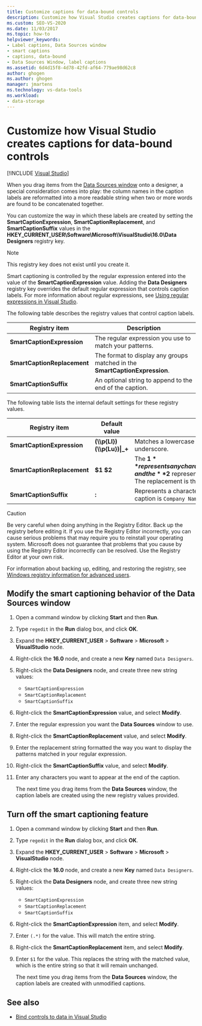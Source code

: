 ```yaml
---
title: Customize captions for data-bound controls
description: Customize how Visual Studio creates captions for data-bound controls. Modify the smart captioning behavior of the Data Sources window. Turn off smart captioning.
ms.custom: SEO-VS-2020
ms.date: 11/03/2017
ms.topic: how-to
helpviewer_keywords:
- Label captions, Data Sources window
- smart captions
- captions, data-bound
- Data Sources Window, label captions
ms.assetid: 6d4d15f8-4d78-42fd-af64-779ae98d62c8
author: ghogen
ms.author: ghogen
manager: jmartens
ms.technology: vs-data-tools
ms.workload:
- data-storage
---
```

# Customize how Visual Studio creates captions for data-bound controls

 [!INCLUDE [Visual Studio](~/includes/applies-to-version/vs-windows-only.md)]

When you drag items from the [Data Sources window](add-new-data-sources.md#data-sources-window) onto a designer, a special consideration comes into play: the column names in the caption labels are reformatted into a more readable string when two or more words are found to be concatenated together.

You can customize the way in which these labels are created by setting the **SmartCaptionExpression**, **SmartCaptionReplacement**, and **SmartCaptionSuffix** values in the **HKEY_CURRENT_USER\Software\Microsoft\VisualStudio\16.0\Data Designers** registry key.

> [!NOTE]
> This registry key does not exist until you create it.

Smart captioning is controlled by the regular expression entered into the value of the **SmartCaptionExpression** value. Adding the **Data Designers** registry key overrides the default regular expression that controls caption labels. For more information about regular expressions, see [Using regular expressions in Visual Studio](../ide/using-regular-expressions-in-visual-studio.md).

The following table describes the registry values that control caption labels.

|Registry item|Description|
|-------------------|-----------------|
|**SmartCaptionExpression**|The regular expression you use to match your patterns.|
|**SmartCaptionReplacement**|The format to display any groups matched in the **SmartCaptionExpression**.|
|**SmartCaptionSuffix**|An optional string to append to the end of the caption.|

The following table lists the internal default settings for these registry values.

|Registry item|Default value|Explanation|
|-------------------|-------------------|-----------------|
|**SmartCaptionExpression**|**(\\\p{Ll})(\\\p{Lu})&#124;_+**|Matches a lowercase character followed by an uppercase character or an underscore.|
|**SmartCaptionReplacement**|**$1 $2**|The **$1** represents any characters matched in the first parentheses of the expression, and the **$2** represents any characters matched in the second parentheses. The replacement is the first match, a space, and then the second match.|
|**SmartCaptionSuffix**|**:**|Represents a character appended to the returned string. For example, if the caption is `Company Name`, the suffix makes it `Company Name:`|

> [!CAUTION]
> Be very careful when doing anything in the Registry Editor. Back up the registry before editing it. If you use the Registry Editor incorrectly, you can cause serious problems that may require you to reinstall your operating system. Microsoft does not guarantee that problems that you cause by using the Registry Editor incorrectly can be resolved. Use the Registry Editor at your own risk.
>
> For information about backing up, editing, and restoring the registry, see [Windows registry information for advanced users](https://support.microsoft.com/help/256986/windows-registry-information-for-advanced-users).

## Modify the smart captioning behavior of the Data Sources window

1. Open a command window by clicking **Start** and then **Run**.

2. Type `regedit` in the **Run** dialog box, and click **OK**.

3. Expand the **HKEY_CURRENT_USER** > **Software** > **Microsoft** > **VisualStudio** node.

4. Right-click the **16.0** node, and create a new **Key** named `Data Designers`.

5. Right-click the **Data Designers** node, and create three new string values:

    - `SmartCaptionExpression`
    - `SmartCaptionReplacement`
    - `SmartCaptionSuffix`

6. Right-click the **SmartCaptionExpression** value, and select **Modify**.

7. Enter the regular expression you want the **Data Sources** window to use.

8. Right-click the **SmartCaptionReplacement** value, and select **Modify**.

9. Enter the replacement string formatted the way you want to display the patterns matched in your regular expression.

10. Right-click the **SmartCaptionSuffix** value, and select **Modify**.

11. Enter any characters you want to appear at the end of the caption.

    The next time you drag items from the **Data Sources** window, the caption labels are created using the new registry values provided.

## Turn off the smart captioning feature

1. Open a command window by clicking **Start** and then **Run**.

2. Type `regedit` in the **Run** dialog box, and click **OK**.

3. Expand the **HKEY_CURRENT_USER** > **Software** > **Microsoft** > **VisualStudio** node.

4. Right-click the **16.0** node, and create a new **Key** named `Data Designers`.

5. Right-click the **Data Designers** node, and create three new string values:

    - `SmartCaptionExpression`
    - `SmartCaptionReplacement`
    - `SmartCaptionSuffix`

6. Right-click the **SmartCaptionExpression** item, and select **Modify**.

7. Enter `(.*)` for the value. This will match the entire string.

8. Right-click the **SmartCaptionReplacement** item, and select **Modify**.

9. Enter `$1` for the value. This replaces the string with the matched value, which is the entire string so that it will remain unchanged.

    The next time you drag items from the **Data Sources** window, the caption labels are created with unmodified captions.

## See also

- [Bind controls to data in Visual Studio](../data-tools/bind-controls-to-data-in-visual-studio.md)
